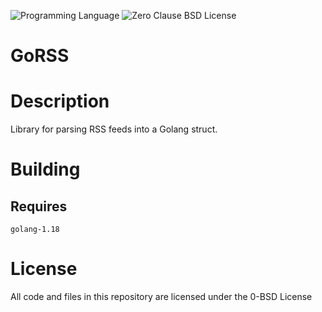![Programming Language](https://img.shields.io/badge/Go-Programming%20Language-brightgreen)
![Zero Clause BSD License](https://img.shields.io/badge/License-BSD%20Zero%20Clause-green)

# GoRSS

# Description

Library for parsing RSS feeds into a Golang struct.

# Building

## Requires

```
golang-1.18
```

# License

All code and files in this repository are licensed under the 0-BSD License


